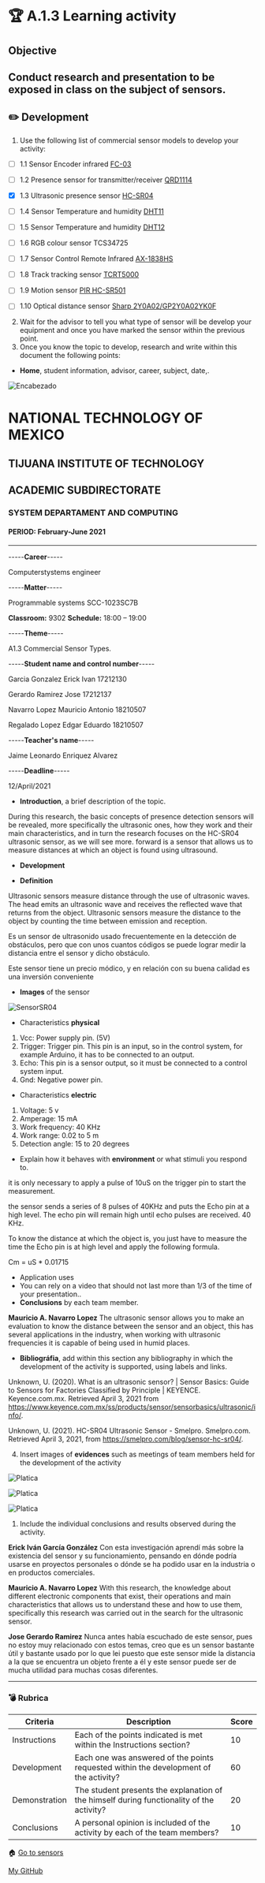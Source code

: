 # :trophy: A.1.3 Learning activity 
## Objective

Conduct research and presentation to be exposed in class on the subject of sensors.
---
## :pencil2: Development

1. Use the following list of commercial sensor models to develop your activity:
- [ ] 1.1 Sensor Encoder infrared [FC-03](https://articulo.mercadolibre.com.mx/MLM-667245832-sensor-velocity-encoder-infrared-eyed-lm393-encoder-1-pz-_JM?quantity=1#position=1&type=item&tracking_id=d291ac0d-e965-42ec-8f24-9c21dba0524e)

- [ ] 1.2 Presence sensor for transmitter/receiver [QRD1114](https://w.mercadolibre.com.mx/MLM-761860464-2-pzas-qrd1114-sensor-infrared-reflective-tracker-_JM?quantity=1#position=3&type=item&tracking_id=a56bb0cb-d5dc-4f43-84cd-9e46feaa1cc6)

- [x] 1.3 Ultrasonic presence sensor [HC-SR04](https://articulo.mercadolibre.com.mx/MLM-780669402-sensor-ultrasonic-hc-sr04-sensor-distancing-_JM?quantity=1#position=1&type=item&_idtracking=aa4551b9-6b85-4a0d-b119-00b31360c7a4)

- [ ] 1.4 Sensor Temperature and humidity [DHT11](https://articulo.mercadolibre.com.mx/MLM-664315278-sensor-de-temperatura-y-humedad-dht11-cjumpers-arduino-pic-_JM?quantity=1#position=1&type=item&tracking_id=e28e7442-6ce8-420b-99e1-99b2efd2d51f)

- [ ] 1.5 Sensor Temperature and humidity [DHT12](https://articulo.mercadolibre.com.mx/ML-761350149-sensor-de-temperatura-y-humedad-dht22-arduino-_JM?quantity=1#position=1&type=item&tracking_id=509ff3d0-c091-4fbc-8ff5-63ff0c0adaec)

- [ ] 1.6 RGB colour sensor TCS34725

- [ ] 1.7 Sensor Control Remote Infrared [AX-1838HS](https://w.mercadolibre.com.mx/MLM-665821120-module-sensor-recognition-color-rgb-tcs34725arduino-_JM?quantity=1#position=1&type=item&tracking_id=fd55dc31-3426-49ad-999f-ef5cf0a70bf0)

- [ ] 1.8 Track tracking sensor [TCRT5000](https://articulo.mercadolibre.com.mx/MLM-602097604-modulo-tcrt5000-sensor-optico-reflective-arduino-pic-_JM?quantity=1#position=1&type=item&_idtracking=6e9e4318-5969-4b28-a765-17a08bd5dc3f)

- [ ] 1.9 Motion sensor [PIR HC-SR501](https://w.mercadolibre.com.mx/MLM-603369291-sensor-motion-motion-pir-hc-sr501-arduino-pic-_JM?quantity=1#position=1&type=item&tracking_id=59121a6f-e868-4aa0-ae14-430f1cfd2158)

- [ ] 1.10 Optical distance sensor [Sharp 2Y0A02/GP2Y0A02YK0F](https:///articulo.mercadolibre.com.mx/MLM-554899938-sensor-infrared-eyed-sharp-gp2y0a02yk-2y0a02-20-150cm-_JM?quantity=1#position=1&type=item&_tracking=155e5495-de69-4b76-a797-826cda4686c2)

2. Wait for the advisor to tell you what type of sensor will be develop your equipment and once you have marked the sensor within the previous point.
3. Once you know the topic to develop, research and write within this document the following points:

- **Home**, student information, advisor, career, subject, date,.


![Encabezado](../A1.3_Tipos_Sensores_Comerciales/Encabezado.PNG)

# NATIONAL TECHNOLOGY OF MEXICO
## TIJUANA INSTITUTE OF TECHNOLOGY
## ACADEMIC SUBDIRECTORATE
### SYSTEM DEPARTAMENT AND COMPUTING
#### **PERIOD:** February-June 2021
 
---
-----**Career**-----

Computerstystems engineer
 
-----**Matter**-----

Programmable systems
SCC-1023SC7B

**Classroom:** 9302               	**Schedule:** 18:00 – 19:00
 
-----**Theme**-----

A1.3 Commercial Sensor Types.

-----**Student name and control number**-----

Garcia Gonzalez Erick Ivan 		17212130

Gerardo Ramirez Jose 		17212137

Navarro Lopez Mauricio Antonio 	18210507

Regalado Lopez Edgar Eduardo	  18210507


-----**Teacher's name**-----

Jaime Leonardo Enriquez Alvarez

 -----**Deadline**-----

12/April/2021

- **Introduction**, a brief description of the topic.

During this research, the basic concepts of presence detection sensors will be revealed, more specifically the ultrasonic ones, how they work and their main characteristics, and in turn the research focuses on the HC-SR04 ultrasonic sensor, as we will see more. forward is a sensor that allows us to measure distances at which an object is found using ultrasound.

- **Development**

- **Definition**

Ultrasonic sensors measure distance through the use of ultrasonic waves. The head emits an ultrasonic wave and receives the reflected wave that returns from the object. Ultrasonic sensors measure the distance to the object by counting the time between emission and reception.

Es un sensor de ultrasonido usado frecuentemente en la detección de obstáculos, pero que con unos cuantos códigos se puede lograr medir la distancia entre el sensor y dicho obstáculo.

Este sensor tiene un precio módico, y en relación con su buena calidad es una inversión conveniente

- **Images** of the sensor


![SensorSR04](../A1.3_Tipos_Sensores_Comerciales/i1.PNG)

- Characteristics **physical**

1. Vcc: Power supply pin. (5V)
2. Trigger: Trigger pin. This pin is an input, so in the control system, for example Arduino, it has to be connected to an output.
3. Echo: This pin is a sensor output, so it must be connected to a control system input.
4. Gnd: Negative power pin.

- Characteristics **electric**

1. Voltage: 5 v
2. Amperage: 15 mA
3. Work frequency: 40 KHz
4. Work range: 0.02 to 5 m
5. Detection angle: 15 to 20 degrees


- Explain how it behaves with **environment** or what stimuli you respond to.

it is only necessary to apply a pulse
of 10uS on the trigger pin to start the measurement.

the sensor sends a series of 8 pulses of 40KHz and puts the Echo pin
at a high level.
The echo pin will remain high until echo pulses are received.
40 KHz.

To know the distance at which the object is, you just have to measure the
time the Echo pin is at high level and apply the following formula.

Cm = uS * 0.01715

- Application uses
- You can rely on a video that should not last more than 1/3 of the time of your presentation..
- **Conclusions** by each team member.

**Mauricio A. Navarro Lopez**
The ultrasonic sensor allows you to make an evaluation to know the distance between the sensor and an object, this has several applications in the industry, when working with ultrasonic frequencies it is capable of being used in humid places.

- **Bibliográfia**, add within this section any bibliography in which the development of the activity is supported, using labels and links.

Unknown, U. (2020). What is an ultrasonic sensor? | Sensor Basics: Guide to Sensors for Factories Classified by Principle | KEYENCE. Keyence.com.mx. Retrieved April 3, 2021 from https://www.keyence.com.mx/ss/products/sensor/sensorbasics/ultrasonic/info/.

Unknown, U. (2021). HC-SR04 Ultrasonic Sensor - Smelpro. Smelpro.com. Retrieved April 3, 2021, from https://smelpro.com/blog/sensor-hc-sr04/.




4. Insert images of **evidences** such as meetings of team members held for the development of the activity

![Platica](../A1.3_Tipos_Sensores_Comerciales/i1.PNG)

![Platica](../A1.3_Tipos_Sensores_Comerciales/i3.PNG)

![Platica](../A1.3_Tipos_Sensores_Comerciales/i4.PNG)



1. Include the individual conclusions and results observed during the activity.

**Erick Iván García González**
Con esta investigación aprendí más sobre la existencia del sensor y su funcionamiento, pensando en dónde podría usarse en proyectos personales o dónde se ha podido usar en la industria o en productos comerciales.

**Mauricio A. Navarro Lopez**
With this research, the knowledge about different electronic components that exist, their operations and main characteristics that allows us to understand these and how to use them, specifically this research was carried out in the search for the ultrasonic sensor.

**Jose Gerardo Ramirez** 
Nunca antes había escuchado de este sensor, pues no estoy muy relacionado con estos temas, creo que es un sensor bastante útil y bastante usado por lo que lei puesto que este sensor mide la distancia a la que se encuentra un objeto frente a él y este sensor puede ser de mucha utilidad para muchas cosas diferentes.

---
### :bomb: Rubrica

| Criteria | Description | Score |
| ------------- | --------| ------- |
| Instructions | Each of the points indicated is met within the Instructions section? | 10 |
| Development | Each one was answered of the points requested within the development of the activity? | 60 |
| Demonstration | The student presents the explanation of the himself during functionality of the activity? | 20 |
| Conclusions | A personal opinion is included of the activity by each of the team members? | 10 |


:house: [Go to sensors](../docs/D1.0_Sensores.md)

[My GitHub](https://github.com/Josejgr27/Sistemas_Programables)
